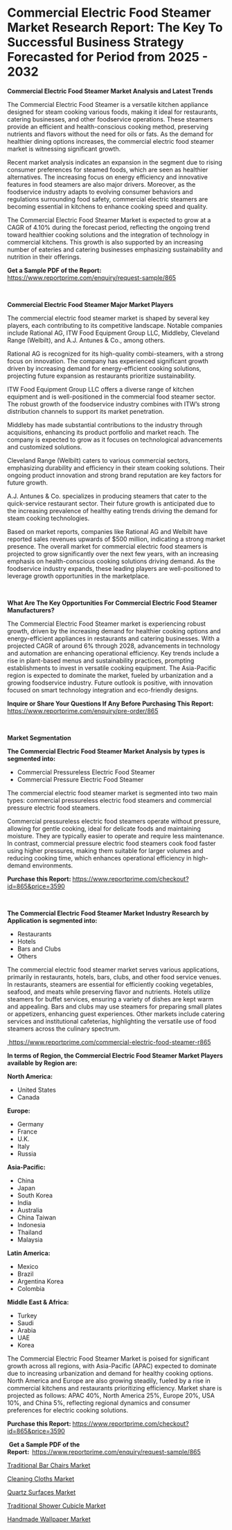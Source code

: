 <p><h1>Commercial Electric Food Steamer Market Research Report: The Key To Successful Business Strategy Forecasted for Period from 2025 - 2032</h1></p><p><strong>Commercial Electric Food Steamer Market Analysis and Latest Trends</strong></p>
<p><p>The Commercial Electric Food Steamer is a versatile kitchen appliance designed for steam cooking various foods, making it ideal for restaurants, catering businesses, and other foodservice operations. These steamers provide an efficient and health-conscious cooking method, preserving nutrients and flavors without the need for oils or fats. As the demand for healthier dining options increases, the commercial electric food steamer market is witnessing significant growth.</p><p>Recent market analysis indicates an expansion in the segment due to rising consumer preferences for steamed foods, which are seen as healthier alternatives. The increasing focus on energy efficiency and innovative features in food steamers are also major drivers. Moreover, as the foodservice industry adapts to evolving consumer behaviors and regulations surrounding food safety, commercial electric steamers are becoming essential in kitchens to enhance cooking speed and quality.</p><p>The Commercial Electric Food Steamer Market is expected to grow at a CAGR of 4.10% during the forecast period, reflecting the ongoing trend toward healthier cooking solutions and the integration of technology in commercial kitchens. This growth is also supported by an increasing number of eateries and catering businesses emphasizing sustainability and nutrition in their offerings.</p></p>
<p><strong>Get a Sample PDF of the Report:&nbsp;</strong> <a href="https://www.reportprime.com/enquiry/request-sample/865?utm_campaign=2010&utm_medium=2&utm_source=Github&utm_content=ia&utm_term=18032025&utm_id=commercial-electric-food-steamer">https://www.reportprime.com/enquiry/request-sample/865</a></p>
<p>&nbsp;</p>
<p><strong>Commercial Electric Food Steamer Major Market Players</strong></p>
<p><p>The commercial electric food steamer market is shaped by several key players, each contributing to its competitive landscape. Notable companies include Rational AG, ITW Food Equipment Group LLC, Middleby, Cleveland Range (Welbilt), and A.J. Antunes & Co., among others.</p><p>Rational AG is recognized for its high-quality combi-steamers, with a strong focus on innovation. The company has experienced significant growth driven by increasing demand for energy-efficient cooking solutions, projecting future expansion as restaurants prioritize sustainability.</p><p>ITW Food Equipment Group LLC offers a diverse range of kitchen equipment and is well-positioned in the commercial food steamer sector. The robust growth of the foodservice industry combines with ITW’s strong distribution channels to support its market penetration.</p><p>Middleby has made substantial contributions to the industry through acquisitions, enhancing its product portfolio and market reach. The company is expected to grow as it focuses on technological advancements and customized solutions.</p><p>Cleveland Range (Welbilt) caters to various commercial sectors, emphasizing durability and efficiency in their steam cooking solutions. Their ongoing product innovation and strong brand reputation are key factors for future growth.</p><p>A.J. Antunes & Co. specializes in producing steamers that cater to the quick-service restaurant sector. Their future growth is anticipated due to the increasing prevalence of healthy eating trends driving the demand for steam cooking technologies.</p><p>Based on market reports, companies like Rational AG and Welbilt have reported sales revenues upwards of $500 million, indicating a strong market presence. The overall market for commercial electric food steamers is projected to grow significantly over the next few years, with an increasing emphasis on health-conscious cooking solutions driving demand. As the foodservice industry expands, these leading players are well-positioned to leverage growth opportunities in the marketplace.</p></p>
<p>&nbsp;</p>
<p><strong>What Are The Key Opportunities For Commercial Electric Food Steamer Manufacturers?</strong></p>
<p><p>The Commercial Electric Food Steamer market is experiencing robust growth, driven by the increasing demand for healthier cooking options and energy-efficient appliances in restaurants and catering businesses. With a projected CAGR of around 6% through 2028, advancements in technology and automation are enhancing operational efficiency. Key trends include a rise in plant-based menus and sustainability practices, prompting establishments to invest in versatile cooking equipment. The Asia-Pacific region is expected to dominate the market, fueled by urbanization and a growing foodservice industry. Future outlook is positive, with innovation focused on smart technology integration and eco-friendly designs.</p></p>
<p><strong>Inquire or Share Your Questions If Any Before Purchasing This Report:</strong> <a href="https://www.reportprime.com/enquiry/pre-order/865?utm_campaign=2010&utm_medium=2&utm_source=Github&utm_content=ia&utm_term=18032025&utm_id=commercial-electric-food-steamer">https://www.reportprime.com/enquiry/pre-order/865</a></p>
<p>&nbsp;</p>
<p><strong>Market Segmentation</strong></p>
<p><strong>The Commercial Electric Food Steamer Market Analysis by types is segmented into:</strong></p>
<p><ul><li>Commercial Pressureless Electric Food Steamer</li><li>Commercial Pressure Electric Food Steamer</li></ul></p>
<p><p>The commercial electric food steamer market is segmented into two main types: commercial pressureless electric food steamers and commercial pressure electric food steamers. </p><p>Commercial pressureless electric food steamers operate without pressure, allowing for gentle cooking, ideal for delicate foods and maintaining moisture. They are typically easier to operate and require less maintenance. In contrast, commercial pressure electric food steamers cook food faster using higher pressures, making them suitable for larger volumes and reducing cooking time, which enhances operational efficiency in high-demand environments.</p></p>
<p><strong>Purchase this Report:&nbsp;</strong><a href="https://www.reportprime.com/checkout?id=865&price=3590&utm_campaign=2010&utm_medium=2&utm_source=Github&utm_content=ia&utm_term=18032025&utm_id=commercial-electric-food-steamer">https://www.reportprime.com/checkout?id=865&price=3590</a></p>
<p>&nbsp;</p>
<p><strong>The Commercial Electric Food Steamer Market Industry Research by Application is segmented into:</strong></p>
<p><ul><li>Restaurants</li><li>Hotels</li><li>Bars and Clubs</li><li>Others</li></ul></p>
<p><p>The commercial electric food steamer market serves various applications, primarily in restaurants, hotels, bars, clubs, and other food service venues. In restaurants, steamers are essential for efficiently cooking vegetables, seafood, and meats while preserving flavor and nutrients. Hotels utilize steamers for buffet services, ensuring a variety of dishes are kept warm and appealing. Bars and clubs may use steamers for preparing small plates or appetizers, enhancing guest experiences. Other markets include catering services and institutional cafeterias, highlighting the versatile use of food steamers across the culinary spectrum.</p></p>
<p><a href="https://www.reportprime.com/commercial-electric-food-steamer-r865?utm_campaign=2010&utm_medium=2&utm_source=Github&utm_content=ia&utm_term=18032025&utm_id=commercial-electric-food-steamer">&nbsp;https://www.reportprime.com/commercial-electric-food-steamer-r865</a></p>
<p><strong>In terms of Region, the Commercial Electric Food Steamer Market Players available by Region are:</strong></p>
<p>
    <p> <strong> North America: </strong>
        <ul>
            <li>United States</li>
            <li>Canada</li>
        </ul>
        </p> 
    <p> <strong> Europe: </strong>
        <ul>
            <li>Germany</li>
            <li>France</li>
            <li>U.K.</li>
            <li>Italy</li>
            <li>Russia</li>
        </ul>
        </p> 
    <p> <strong> Asia-Pacific: </strong>
        <ul>
            <li>China</li>
            <li>Japan</li>
            <li>South Korea</li>
            <li>India</li>
            <li>Australia</li>
            <li>China Taiwan</li>
            <li>Indonesia</li>
            <li>Thailand</li>
            <li>Malaysia</li>
        </ul>
        </p> 
    <p> <strong> Latin America: </strong>
        <ul>
            <li>Mexico</li>
            <li>Brazil</li>
            <li>Argentina Korea</li>
            <li>Colombia</li>
        </ul>
        </p> 
    <p> <strong> Middle East & Africa: </strong>
        <ul>
            <li>Turkey</li>
            <li>Saudi</li>
            <li>Arabia</li>
            <li>UAE</li>
            <li>Korea</li>
        </ul>
    </p>
    </p>
<p><p>The Commercial Electric Food Steamer Market is poised for significant growth across all regions, with Asia-Pacific (APAC) expected to dominate due to increasing urbanization and demand for healthy cooking options. North America and Europe are also growing steadily, fueled by a rise in commercial kitchens and restaurants prioritizing efficiency. Market share is projected as follows: APAC 40%, North America 25%, Europe 20%, USA 10%, and China 5%, reflecting regional dynamics and consumer preferences for electric cooking solutions.</p></p>
<p><strong>Purchase this Report: </strong><a href="https://www.reportprime.com/checkout?id=865&price=3590&utm_campaign=2010&utm_medium=2&utm_source=Github&utm_content=ia&utm_term=18032025&utm_id=commercial-electric-food-steamer">https://www.reportprime.com/checkout?id=865&price=3590</a></p>
<p>&nbsp;<strong>Get a Sample PDF of the Report:&nbsp;&nbsp;</strong><a href="https://www.reportprime.com/enquiry/request-sample/865?utm_campaign=2010&utm_medium=2&utm_source=Github&utm_content=ia&utm_term=18032025&utm_id=commercial-electric-food-steamer">https://www.reportprime.com/enquiry/request-sample/865</a></p>
<p><strong></strong></p>
<p><p><a href="https://github.com/diosohusch6x/Market-Research-Report-List-1/blob/main/traditional-bar-chairs-market.md?utm_campaign=2010&utm_medium=2&utm_source=Github&utm_content=ia&utm_term=18032025&utm_id=commercial-electric-food-steamer">Traditional Bar Chairs Market</a></p><p><a href="https://github.com/salkidtodo/Market-Research-Report-List-1/blob/main/cleaning-cloths-market.md?utm_campaign=2010&utm_medium=2&utm_source=Github&utm_content=ia&utm_term=18032025&utm_id=commercial-electric-food-steamer">Cleaning Cloths Market</a></p><p><a href="https://github.com/beberjuban9a/Market-Research-Report-List-1/blob/main/quartz-surfaces-market.md?utm_campaign=2010&utm_medium=2&utm_source=Github&utm_content=ia&utm_term=18032025&utm_id=commercial-electric-food-steamer">Quartz Surfaces Market</a></p><p><a href="https://github.com/oduorsarath9/Market-Research-Report-List-1/blob/main/traditional-shower-cubicle-market.md?utm_campaign=2010&utm_medium=2&utm_source=Github&utm_content=ia&utm_term=18032025&utm_id=commercial-electric-food-steamer">Traditional Shower Cubicle Market</a></p><p><a href="https://github.com/ildyduedu/Market-Research-Report-List-1/blob/main/handmade-wallpaper-market.md?utm_campaign=2010&utm_medium=2&utm_source=Github&utm_content=ia&utm_term=18032025&utm_id=commercial-electric-food-steamer">Handmade Wallpaper Market</a></p></p>